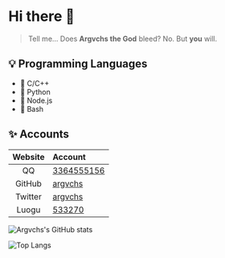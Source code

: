 # Hi there :wave:

> Tell me... Does **Argvchs the God** bleed?
> No. But **you** will.

## :bulb: Programming Languages

-   :unicorn: C/C++
-   :snake: Python
-   :baby_chick: Node.js
-   :whale: Bash

## :sparkles: Accounts

| Website | Account                                                                    |
| :-----: | :------------------------------------------------------------------------- |
|   QQ    | [3364555156](http://wpa.qq.com/msgrd?v=3&uin=3364555156&site=qq&menu=true) |
| GitHub  | [argvchs](https://github.com/argvchs)                                      |
| Twitter | [argvchs](https://twitter.com/argvchs)                                     |
|  Luogu  | [533270](https://www.luogu.com.cn/user/533270)                             |

![Argvchs's GitHub stats](https://github-readme-stats.vercel.app/api?username=argvchs&show_icons=true)

![Top Langs](https://github-readme-stats.vercel.app/api/top-langs/?username=argvchs&layout=compact&exclude_repo=static,argvchs.github.io)
